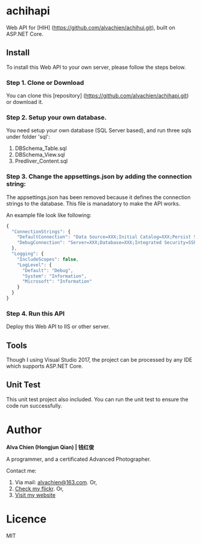 # achihapi
Web API for [HIH] (https://github.com/alvachien/achihui.git), built on ASP.NET Core.

## Install
To install this Web API to your own server, please follow the steps below.


### Step 1. Clone or Download
You can clone this [repository] (https://github.com/alvachien/achihapi.git) or download it.


### Step 2. Setup your own database.
You need setup your own database (SQL Server based), and run three sqls under folder 'sql':
1. DBSchema_Table.sql
2. DBSchema_View.sql
3. Predliver_Content.sql


### Step 3. Change the appsettings.json by adding the connection string:
The appsettings.json has been removed because it defines the connection strings to the database. This file is manadatory to make the API works. 

An example file look like following:
```javascript
{
  "ConnectionStrings": {
    "DefaultConnection": "Data Source=XXX;Initial Catalog=XXX;Persist Security Info=True;User ID=XXX;Password=XXX;",
    "DebugConnection": "Server=XXX;Database=XXX;Integrated Security=SSPI;MultipleActiveResultSets=true"
  },
  "Logging": {
    "IncludeScopes": false,
    "LogLevel": {
      "Default": "Debug",
      "System": "Information",
      "Microsoft": "Information"
    }
  }
}
```


### Step 4. Run this API
Deploy this Web API to IIS or other server.


## Tools
Though I using Visual Studio 2017, the project can be processed by any IDE which supports ASP.NET Core.


## Unit Test
This unit test project also included. You can run the unit test to ensure the code run successfully. 

# Author
**Alva Chien (Hongjun Qian) | 钱红俊**

A programmer, and a certificated Advanced Photographer.  
 
Contact me:

1. Via mail: alvachien@163.com. Or,
2. [Check my flickr](http://www.flickr.com/photos/alvachien). Or,
3. [Visit my website](http://www.alvachien.com)



# Licence
MIT
